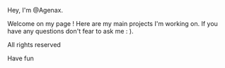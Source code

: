 Hey, I'm @Agenax.

Welcome on my page !
Here are my main projects I'm working on.
If you have any questions don't fear to ask me : ).

All rights reserved

Have fun
